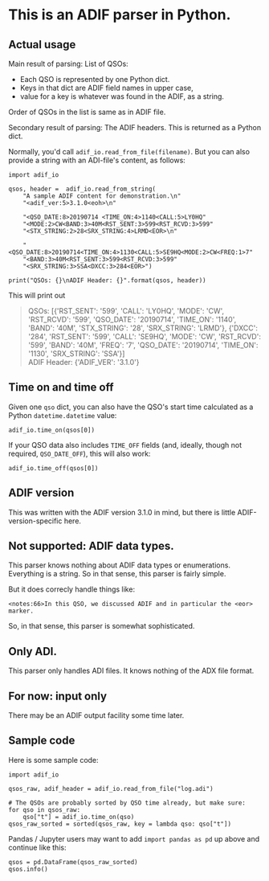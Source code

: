 # This is an ADIF parser in Python.

## Actual usage

Main result of parsing: List of QSOs:

* Each QSO is represented by one Python dict.
* Keys in that dict are ADIF field names in upper case,
* value for a key is whatever was found in the ADIF, as a string.

Order of QSOs in the list is same as in ADIF file.

Secondary result of parsing: The ADIF headers. This is returned as a Python dict.

Normally, you'd call `adif_io.read_from_file(filename)`.  But you can
also provide a string with an ADI-file's content, as follows:

```
import adif_io

qsos, header =  adif_io.read_from_string(
    "A sample ADIF content for demonstration.\n"
    "<adif_ver:5>3.1.0<eoh>\n"
    
    "<QSO_DATE:8>20190714 <TIME_ON:4>1140<CALL:5>LY0HQ"
    "<MODE:2>CW<BAND:3>40M<RST_SENT:3>599<RST_RCVD:3>599"
    "<STX_STRING:2>28<SRX_STRING:4>LRMD<EOR>\n"

    "<QSO_DATE:8>20190714<TIME_ON:4>1130<CALL:5>SE9HQ<MODE:2>CW<FREQ:1>7"
    "<BAND:3>40M<RST_SENT:3>599<RST_RCVD:3>599"
    "<SRX_STRING:3>SSA<DXCC:3>284<EOR>")

print("QSOs: {}\nADIF Header: {}".format(qsos, header))
```

This will print out


> QSOs: [{'RST_SENT': '599', 'CALL': 'LY0HQ', 'MODE': 'CW', 'RST_RCVD': '599', 'QSO_DATE': '20190714', 'TIME_ON': '1140', 'BAND': '40M', 'STX_STRING': '28', 'SRX_STRING': 'LRMD'}, {'DXCC': '284', 'RST_SENT': '599', 'CALL': 'SE9HQ', 'MODE': 'CW', 'RST_RCVD': '599', 'BAND': '40M', 'FREQ': '7', 'QSO_DATE': '20190714', 'TIME_ON': '1130', 'SRX_STRING': 'SSA'}]     
> ADIF Header: {'ADIF_VER': '3.1.0'}


## Time on and time off

Given one `qso` dict, you can also have the QSO's start time calculated as a Python `datetime.datetime` value:

    adif_io.time_on(qsos[0])

If your QSO data also includes `TIME_OFF` fields (and, ideally, though
not required, `QSO_DATE_OFF`), this will also work:

    adif_io.time_off(qsos[0])

## ADIF version

This was written with the ADIF version 3.1.0 in mind, but there is
little ADIF-version-specific here.

## Not supported: ADIF data types.

This parser knows nothing about ADIF data types or enumerations.
Everything is a string. So in that sense, this parser is fairly simple.

But it does correcly handle things like:

    <notes:66>In this QSO, we discussed ADIF and in particular the <eor> marker.

So, in that sense, this parser is somewhat sophisticated.

## Only ADI.

This parser only handles ADI files. It knows nothing of the ADX file format.

## For now: input only

There may be an ADIF output facility some time later.

## Sample code

Here is some sample code:

```
import adif_io

qsos_raw, adif_header = adif_io.read_from_file("log.adi")

# The QSOs are probably sorted by QSO time already, but make sure:
for qso in qsos_raw:
    qso["t"] = adif_io.time_on(qso)
qsos_raw_sorted = sorted(qsos_raw, key = lambda qso: qso["t"])
```

Pandas / Jupyter users may want to add `import pandas as pd`
up above and continue like this:

```
qsos = pd.DataFrame(qsos_raw_sorted)
qsos.info()
```
